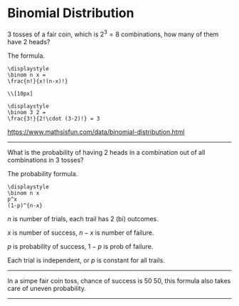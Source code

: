 # Binomial Distribution

$3$ tosses of a fair coin,
which is $2^3=8$ combinations,
how many of them have $2$ heads?

The formula.

```meth
\displaystyle
\binom n x =
\frac{n!}{x!(n-x)!}

\\[10px]

\displaystyle
\binom 3 2 =
\frac{3!}{2!\cdot (3-2)!} = 3
```

https://www.mathsisfun.com/data/binomial-distribution.html

---

What is the probability
of having $2$ heads in a combination 
out of all combinations in $3$ tosses?

The probability formula.

```meth
\displaystyle
\binom n x
p^x
(1-p)^{n-x}
```

$n$ is number of trials,
each trail has 2 (bi) outcomes.

$x$ is number of success,
$n-x$ is number of failure.

$p$ is probability of success,
$1-p$ is prob of failure.

Each trial is independent,
or $p$ is constant for all trails.

---

In a simpe fair coin toss,
chance of success is 50 50,
this formula also takes care of 
uneven probability.

---

<link rel="stylesheet" href="https://cdn.jsdelivr.net/npm/katex@0.16.10/dist/katex.min.css" integrity="sha384-wcIxkf4k558AjM3Yz3BBFQUbk/zgIYC2R0QpeeYb+TwlBVMrlgLqwRjRtGZiK7ww" crossorigin="anonymous">
<script defer src="https://cdn.jsdelivr.net/npm/katex@0.16.10/dist/katex.min.js" integrity="sha384-hIoBPJpTUs74ddyc4bFZSM1TVlQDA60VBbJS0oA934VSz82sBx1X7kSx2ATBDIyd" crossorigin="anonymous"></script>
<script src="https://cainy19com.github.io/katex/format.js"><script>

